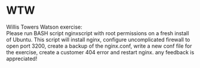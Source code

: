 # WTW
Willis Towers Watson exercise:  
Please run BASH script nginxscript with root permissions on a fresh install of Ubuntu.
This script will install nginx, configure uncomplicated firewall to open port 3200, 
create a backup of the nginx.conf, write a new conf file for the exercise, create a
customer 404 error and restart nginx.  any feedback is appreciated!
